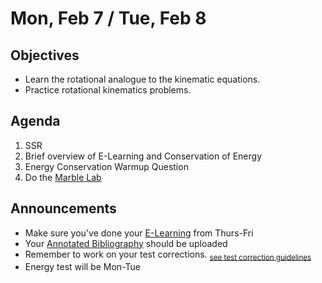 Mon, Feb 7 / Tue, Feb 8
=================== 
  
Objectives  
------------  
- Learn the rotational analogue to the kinematic equations.
- Practice rotational kinematics problems.

Agenda    
---------    

1. SSR
2. Brief overview of E-Learning and Conservation of Energy
3. Energy Conservation Warmup Question
4. Do the [Marble Lab](https://avon.schoology.com/course/5138386979/materials/gp/5650599442)


Announcements 
-------------  
 
 - Make sure you've done your [E-Learning][e-learn] from Thurs-Fri
- Your [Annotated Bibliography][bib] should be uploaded
- Remember to work on your test corrections. <sub>[see test correction guidelines](https://avon.schoology.com/page/5620905535)</sub>
- Energy test will be Mon-Tue

[e-learn]: https://avon.schoology.com/page/5625658112
[bib]: https://avon.schoology.com/assignment/5526830221/

<!--stackedit_data:
eyJoaXN0b3J5IjpbLTEyNDU1MzYwMjQsNTYzNDUzOTMxLDExNz
A5MTI5NzcsMTg1NjYyODQ1LDQyNDIwNzM5LC05OTA2MDU3NzAs
MTE5MzQ5NTgyLC0yOTAwNjkwMTAsLTEwNDgwMDEzNDUsLTc3Nz
gzOTMyMCw2OTA3NDM5ODgsMjY1NDg5NjA0LC0xNTUwMzU0Mzcs
MTEwNjg5MTk0NCwtMTI1ODc5ODk4MCwxNTkwMDM5MTg4LC0xOD
A2MjEwNzU2LC0xNDc4NDg4Njc0LC0xNTA2NzU0MDkzLDEzNDcw
NzUyMzZdfQ==
-->